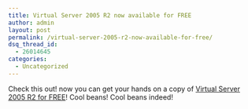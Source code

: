 ```yaml
---
title: Virtual Server 2005 R2 now available for FREE
author: admin
layout: post
permalink: /virtual-server-2005-r2-now-available-for-free/
dsq_thread_id:
  - 26014645
categories:
  - Uncategorized
---
```

Check this out! now you can&nbsp;get your&nbsp;hands on a copy&nbsp;of [Virtual Server 2005&nbsp;R2 for FREE][1]!&nbsp;Cool beans! Cool beans indeed!

 [1]: http://www.microsoft.com/windowsserversystem/virtualserver/software/default.mspx